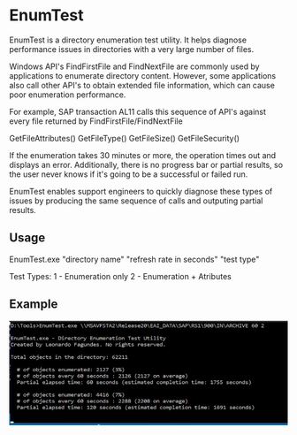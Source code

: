 # EnumTest

EnumTest is a directory enumeration test utility. It helps diagnose performance issues in directories with a very large number of files.

Windows API's FindFirstFile and FindNextFile are commonly used by applications to enumerate directory content. However, some applications also call other API's to obtain extended file information, which can cause poor enumeration performance.

For example, SAP transaction AL11 calls this sequence of API's against every file returned by FindFirstFile/FindNextFile

GetFileAttributes()
GetFileType()
GetFileSize()
GetFileSecurity()

If the enumeration takes 30 minutes or more, the operation times out and displays an error. Additionally, there is no progress bar or partial results, so the user never knows if it's going to be a successful or failed run.

EnumTest enables support engineers to quickly diagnose these types of issues by producing the same sequence of calls and outputing partial results.

## Usage

EnumTest.exe "directory name" "refresh rate in seconds" "test type"

Test Types:
  1 - Enumeration only
  2 - Enumeration + Atributes

## Example

![Alt text](screenshot1.png?raw=true "Image1")



